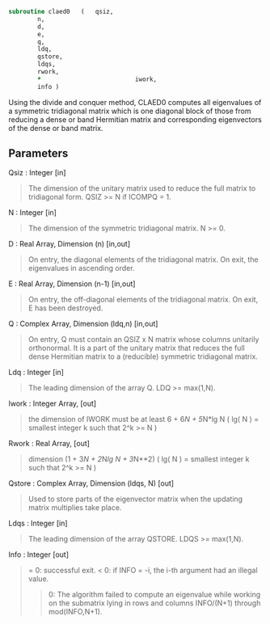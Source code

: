 ```fortran
subroutine claed0	(	qsiz,
		n,
		d,
		e,
		q,
		ldq,
		qstore,
		ldqs,
		rwork,
		*                          iwork,
		info )
```

 Using the divide and conquer method, CLAED0 computes all eigenvalues
 of a symmetric tridiagonal matrix which is one diagonal block of
 those from reducing a dense or band Hermitian matrix and
 corresponding eigenvectors of the dense or band matrix.

## Parameters
Qsiz : Integer [in]
> The dimension of the unitary matrix used to reduce
> the full matrix to tridiagonal form.  QSIZ >= N if ICOMPQ = 1.

N : Integer [in]
> The dimension of the symmetric tridiagonal matrix.  N >= 0.

D : Real Array, Dimension (n) [in,out]
> On entry, the diagonal elements of the tridiagonal matrix.
> On exit, the eigenvalues in ascending order.

E : Real Array, Dimension (n-1) [in,out]
> On entry, the off-diagonal elements of the tridiagonal matrix.
> On exit, E has been destroyed.

Q : Complex Array, Dimension (ldq,n) [in,out]
> On entry, Q must contain an QSIZ x N matrix whose columns
> unitarily orthonormal. It is a part of the unitary matrix
> that reduces the full dense Hermitian matrix to a
> (reducible) symmetric tridiagonal matrix.

Ldq : Integer [in]
> The leading dimension of the array Q.  LDQ >= max(1,N).

Iwork : Integer Array, [out]
> the dimension of IWORK must be at least
> 6 + 6*N + 5*N*lg N
> ( lg( N ) = smallest integer k
> such that 2^k >= N )

Rwork : Real Array, [out]
> dimension (1 + 3*N + 2*N*lg N + 3*N**2)
> ( lg( N ) = smallest integer k
> such that 2^k >= N )

Qstore : Complex Array, Dimension (ldqs, N) [out]
> Used to store parts of
> the eigenvector matrix when the updating matrix multiplies
> take place.

Ldqs : Integer [in]
> The leading dimension of the array QSTORE.
> LDQS >= max(1,N).

Info : Integer [out]
> = 0:  successful exit.
> < 0:  if INFO = -i, the i-th argument had an illegal value.
> > 0:  The algorithm failed to compute an eigenvalue while
> working on the submatrix lying in rows and columns
> INFO/(N+1) through mod(INFO,N+1).

